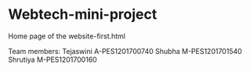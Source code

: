 # Webtech-mini-project
Home page of the website-first.html

Team members:
Tejaswini A-PES1201700740
Shubha M-PES1201701540
Shrutiya M-PES1201700160
